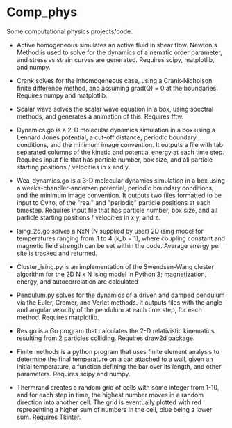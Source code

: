 # Comp_phys
Some computational physics projects/code.

* Active homogeneous simulates an active fluid in shear flow. Newton's Method is used to solve for the dynamics of a nematic order parameter, and stress vs strain curves are generated. Requires scipy, matplotlib, and numpy.

* Crank solves for the inhomogeneous case, using a Crank-Nicholson finite difference method, and assuming grad(Q) = 0 at the boundaries. Requires numpy and matplotlib.

* Scalar wave solves the scalar wave equation in a box, using spectral methods, and generates a animation of this. Requires fftw.

* Dynamics.go is a 2-D molecular dynamics simulation in a box using a Lennard Jones potential, a cut-off distance, periodic boundary conditions, and the minimum image convention. It outputs a file with tab separated columns of the kinetic and potential energy at each time step. Requires input file that has particle number, box size, and all particle starting positions / velocities in x and y. 

* Wca_dynamics.go is a 3-D molecular dynamics simulation in a box using a weeks-chandler-andersen potential, periodic boundary conditions, and the minimum image convention. It outputs two files formatted to be input to Ovito, of the "real" and "periodic" particle positions at each timestep. Requires input file that has particle number, box size, and all particle starting positions / velocities in x,y, and z.

* Ising_2d.go solves a NxN (N supplied by user) 2D ising model for temperatures ranging from .1 to 4 (k_b = 1), where coupling constant and magnetic field strength can be set within the code. Average energy per site is tracked and returned. 


* Cluster_ising.py is an implementation of the Swendsen-Wang cluster algorithm for the 2D N x N ising model in Python 3; magnetization, energy, and autocorrelation are calculated

* Pendulum.py solves for the dynamics of a driven and damped pendulum via the Euler, Cromer, and Verlet methods. It outputs files with the angle and angular velocity of the pendulum at each time step, for each method. Requires matplotlib. 

* Res.go is a Go program that calculates the 2-D relativistic kinematics resulting from 2 particles colliding. Requires draw2d package.

* Finite methods is a python program that uses finite element analysis to determine the final temperature on a bar
attached to a wall, given an initial temperature, a function defining the bar over its length, and other parameters. Requires scipy and numpy.


* Thermrand creates a random grid of cells with some integer from 1-10, and for each step in time, the highest number moves in a random direction into another cell. The grid is eventually plotted with red representing a higher sum of numbers in the cell, blue being a lower sum. Requires Tkinter.


